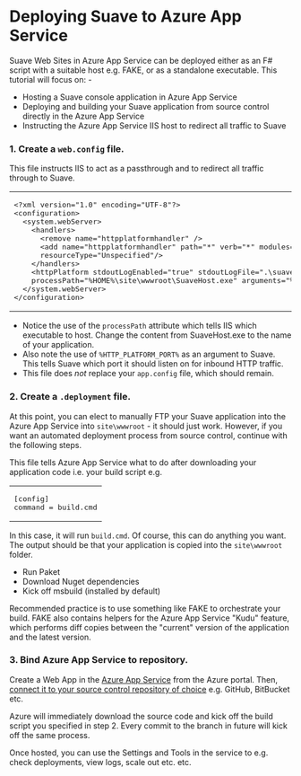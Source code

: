 <h1>Deploying Suave to Azure App Service</h1>
<p>Suave Web Sites in Azure App Service can be deployed either as an F# script with a suitable host e.g. FAKE, or as a standalone executable. This tutorial will focus on: -</p>
<ul>
<li>Hosting a Suave console application in Azure App Service</li>
<li>Deploying and building your Suave application from source control directly in the Azure App Service</li>
<li>Instructing the Azure App Service IIS host to redirect all traffic to Suave</li>
</ul>
<h3>1. Create a <code>web.config</code> file.</h3>
<p>This file instructs IIS to act as a passthrough and to redirect all traffic through to Suave.</p>
<table class="pre"><tr><td class="snippet"><pre class="fssnip highlighted"><div lang="xml"><span class="prep">&lt;?</span>xml version=<span class="s">"1.0"</span> encoding=<span class="s">"UTF-8"</span><span class="prep">?&gt;</span>
<span class="k">&lt;</span><span class="i">configuration</span><span class="k">&gt;</span>
  <span class="k">&lt;</span><span class="i">system.webServer</span><span class="k">&gt;</span>
    <span class="k">&lt;</span><span class="i">handlers</span><span class="k">&gt;</span>
      <span class="k">&lt;</span><span class="i">remove</span> <span class="o">name</span><span class="k">="httpplatformhandler"</span> <span class="k">/&gt;</span>
      <span class="k">&lt;</span><span class="i">add</span> <span class="o">name</span><span class="k">="httpplatformhandler"</span> <span class="o">path</span><span class="k">="*"</span> <span class="o">verb</span><span class="k">="*"</span> <span class="o">modules</span><span class="k">="httpPlatformHandler"</span> 
      <span class="o">resourceType</span><span class="k">="Unspecified"</span><span class="k">/&gt;</span>
    <span class="k">&lt;/</span><span class="i">handlers</span><span class="k">&gt;</span>
    <span class="k">&lt;</span><span class="i">httpPlatform</span> <span class="o">stdoutLogEnabled</span><span class="k">="true"</span> <span class="o">stdoutLogFile</span><span class="k">=".\suave.log"</span> <span class="o">startupTimeLimit</span><span class="k">="20"</span> 
    <span class="o">processPath</span><span class="k">="%HOME%\site\wwwroot\SuaveHost.exe"</span> <span class="o">arguments</span><span class="k">="%HTTP_PLATFORM_PORT%"</span><span class="k">/&gt;</span>
  <span class="k">&lt;/</span><span class="i">system.webServer</span><span class="k">&gt;</span>
<span class="k">&lt;/</span><span class="i">configuration</span><span class="k">&gt;</span>
</div></pre>
</td></tr></table>
<ul>
<li>Notice the use of the <code>processPath</code> attribute which tells IIS which executable to host. Change the content from SuaveHost.exe to the name of your application.</li>
<li>Also note the use of <code>%HTTP_PLATFORM_PORT%</code> as an argument to Suave. This tells Suave which port it should listen on for inbound HTTP traffic.</li>
<li>This file does <em>not</em> replace your <code>app.config</code> file, which should remain.</li>
</ul>
<h3>2. Create a <code>.deployment</code> file.</h3>
<p>At this point, you can elect to manually FTP your Suave application into the Azure App Service into <code>site\wwwroot</code> - it should just work. However, if you want an automated deployment process from source control, continue with the following steps.</p>
<p>This file tells Azure App Service what to do after downloading your application code i.e. your build script e.g.</p>
<table class="pre"><tr><td class="snippet"><pre class="fssnip"><div lang="bash">[config]
command = build.cmd
</div></pre>
</td></tr></table>
<p>In this case, it will run <code>build.cmd</code>. Of course, this can do anything you want. The output should be that your application is copied into the <code>site\wwwroot</code> folder.</p>
<ul>
<li>Run Paket</li>
<li>Download Nuget dependencies</li>
<li>Kick off msbuild (installed by default)</li>
</ul>
<p>Recommended practice is to use something like FAKE to orchestrate your build. FAKE also contains helpers for the Azure App Service "Kudu" feature, which performs diff copies between the "current" version of the application and the latest version.</p>
<h3>3. Bind Azure App Service to repository.</h3>
<p>Create a Web App in the <a href="https://azure.microsoft.com/en-us/services/app-service/">Azure App Service</a> from the Azure portal. Then, <a href="https://azure.microsoft.com/en-us/documentation/articles/web-sites-publish-source-control/">connect it to your source control repository of choice</a> e.g. GitHub, BitBucket etc.</p>
<p>Azure will immediately download the source code and kick off the build script you specified in step 2. Every commit to the branch in future will kick off the same process.</p>
<p>Once hosted, you can use the Settings and Tools in the service to e.g. check deployments, view logs, scale out etc. etc.</p>


